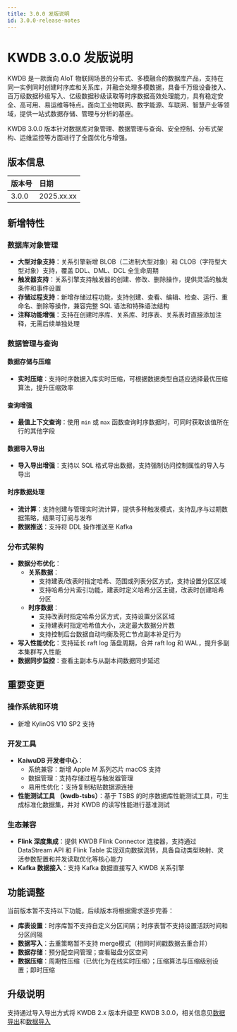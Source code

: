```yaml
---
title: 3.0.0 发版说明
id: 3.0.0-release-notes
---
```


# KWDB 3.0.0 发版说明

KWDB 是一款面向 AIoT 物联网场景的分布式、多模融合的数据库产品，支持在同一实例同时创建时序库和关系库，并融合处理多模数据，具备千万级设备接入、百万级数据秒级写入、亿级数据秒级读取等时序数据高效处理能力，具有稳定安全、高可用、易运维等特点。面向工业物联网、数字能源、车联网、智慧产业等领域，提供一站式数据存储、管理与分析的基座。

KWDB 3.0.0 版本针对数据库对象管理、数据管理与查询、安全控制、分布式架构、运维监控等方面进行了全面优化与增强。

## 版本信息

| 版本号 | 日期       |
| :----- | :--------- |
| 3.0.0  | 2025.xx.xx |

## 新增特性

### 数据库对象管理

- **大型对象支持**：关系引擎新增 BLOB（二进制大型对象）和 CLOB（字符型大型对象）支持，覆盖 DDL、DML、DCL 全生命周期
- **触发器支持**：关系引擎支持触发器的创建、修改、删除操作，提供灵活的触发条件和事件设置
- **存储过程支持**：新增存储过程功能，支持创建、查看、编辑、检查、运行、重命名、删除等操作，兼容完整 SQL 语法和特殊语法结构
- **注释功能增强**：支持在创建时序库、关系库、时序表、关系表时直接添加注释，无需后续单独处理

### 数据管理与查询

#### 数据存储与压缩

- **实时压缩**：支持时序数据入库实时压缩，可根据数据类型自适应选择最优压缩算法，提升压缩效率

#### 查询增强

- **最值上下文查询**：使用 `min` 或 `max` 函数查询时序数据时，可同时获取该值所在行的其他字段

#### 数据导入导出

- **导入导出增强**：支持以 SQL 格式导出数据，支持强制访问控制属性的导入与导出

#### 时序数据处理

- **流计算**：支持创建与管理实时流计算，提供多种触发模式，支持乱序与过期数据策略，结果可订阅与发布
- **数据推送**：支持将 DDL 操作推送至 Kafka

### 分布式架构

- **数据分布优化**：
  - **关系数据**：
    - 支持建表/改表时指定哈希、范围或列表分区方式，支持设置分区区域
    - 支持哈希分片索引功能，建表时定义哈希分区主键，改表时创建哈希分区
  - **时序数据**：
    - 支持改表时指定哈希分区方式，支持设置分区区域
    - 支持建表时指定哈希值大小，决定最大数据分片数
    - 支持控制后台数据自动均衡及死亡节点副本补足行为
- **写入性能优化**：支持延长 raft log 落盘周期，合并 raft log 和 WAL，提升多副本集群写入性能
- **数据同步监控**：查看主副本与从副本间数据同步延迟

## 重要变更

### 操作系统和环境

- 新增 KylinOS V10 SP2 支持

### 开发工具

- **KaiwuDB 开发者中心**：
  - 系统兼容：新增 Apple M 系列芯片 macOS 支持
  - 数据管理：支持存储过程与触发器管理
  - 易用性优化：支持复制粘贴数据源连接
- **性能测试工具 （kwdb-tsbs）**：基于 TSBS 的时序数据库性能测试工具，可生成标准化数据集，并对 KWDB 的读写性能进行基准测试

### 生态兼容

- **Flink 深度集成**：提供 KWDB Flink Connector 连接器，支持通过 DataStream API 和 Flink Table 实现双向数据流转，具备自动类型映射、灵活参数配置和并发读取优化等核心能力
- **Kafka 数据接入**：支持 Kafka 数据直接写入 KWDB 关系引擎

## 功能调整

当前版本暂不支持以下功能，后续版本将根据需求逐步完善：

- **库表设置**：时序库暂不支持自定义分区间隔；时序表暂不支持设置活跃时间和分区间隔
- **数据写入**：去重策略暂不支持 merge模式（相同时间戳数据去重合并）
- **数据存储**：预分配空间管理；查看磁盘分区空间
- **数据压缩**：周期性压缩（已优化为在线实时压缩）；压缩算法与压缩级别设置；即时压缩

## 升级说明

支持通过导入导出方式将 KWDB 2.x 版本升级至 KWDB 3.0.0，相关信息见[数据导出](../db-administration/import-export-data/export-data.md)和[数据导入](../db-administration/import-export-data/import-data.md)